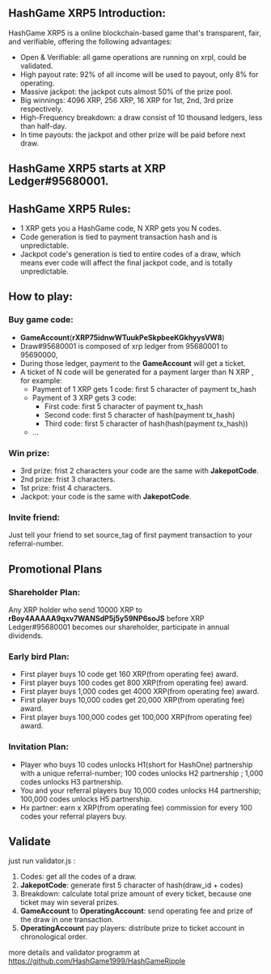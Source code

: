 ## HashGame XRP5  Introduction:
HashGame XRP5 is a online blockchain-based game that's transparent, fair, and verifiable, offering the following advantages:
- Open & Verifiable: all game operations are running on xrpl, could be validated.
- High payout rate: 92% of all income will be used to payout, only 8% for operating.
- Massive jackpot: the jackpot cuts almost 50% of the prize pool.
- Big winnings: 4096 XRP, 256 XRP, 16 XRP for 1st, 2nd, 3rd prize respectively.
- High-Frequency breakdown: a draw consist of 10 thousand ledgers, less than half-day.
- In time payouts: the jackpot and other prize will be paid before next draw.

## HashGame XRP5 starts at XRP Ledger#95680001.

## HashGame XRP5  Rules:
- 1 XRP gets you a HashGame code, N XRP gets you N codes.
- Code generation is tied to payment transaction hash and is unpredictable.
- Jackpot code's generation is tied to entire codes of a draw, which means ever code will affect the final jackpot code, and is totally unpredictable.

## How to play:
### Buy game code:
-  **GameAccount**(**rXRP75idnwWTuukPeSkpbeeKGkhyysVW8**)
- Draw#95680001 is composed of xrp ledger from 95680001 to 95690000,
- During those ledger, payment to the **GameAccount** will get a ticket.
- A ticket of N code will be generated for a payment larger than N XRP , for example: 
	- Payment of 1 XRP gets 1 code: first 5 character of payment tx_hash
	- Payment of 3 XRP gets 3 code:
		- First code: first 5 character of payment tx_hash
		- Second code:  first 5 character of hash(payment tx_hash)
		- Third code:  first 5 character of hash(hash(payment tx_hash))
	- ...

### Win prize:
- 3rd prize: frist 2 characters your code are the same with **JakepotCode**.
- 2nd prize: frist 3 characters.
- 1st prize: frist 4 characters.
- Jackpot: your code is the same with **JakepotCode**.

### Invite friend: 
Just tell your friend to set source_tag of first payment transaction to your referral-number.

## Promotional Plans
### Shareholder Plan: 
Any XRP holder who send 10000 XRP to **rBoy4AAAAA9qxv7WANSdP5j5y59NP6soJS** before XRP Ledger#95680001 becomes our shareholder, participate in annual dividends.

### Early bird Plan:
- First player buys 10 code get 160 XRP(from operating fee) award.
- First player buys 100 codes get 800 XRP(from operating fee) award.
- First player buys 1,000 codes get 4000 XRP(from operating fee) award.
- First player buys 10,000 codes get 20,000 XRP(from operating fee) award.
- First player buys 100,000 codes get 100,000 XRP(from operating fee) award.
### Invitation Plan:
- Player who buys 10 codes unlocks H1(short for HashOne) partnership with a unique referral-number; 100 codes unlocks H2 partnership ; 1,000 codes unlocks H3 partnership.
- You and your referral players buy 10,000 codes unlocks H4 partnership; 100,000 codes unlocks H5 partnership.
- Hx partner: earn x XRP(from operating fee) commission for every 100 codes your referral players buy.

## Validate
just run validator.js :
1. Codes: get all the codes of a draw.
2. **JakepotCode**: generate first 5 character of hash(draw_id + codes)
3. Breakdown: calculate total prize amount of every ticket, because one ticket may win several prizes.
4. **GameAccount** to **OperatingAccount**: send operating fee and prize of the draw in one transaction.
5. **OperatingAccount** pay players: distribute prize to ticket account in chronological order.

more details and validator programm at https://github.com/HashGame1999/HashGameRipple
